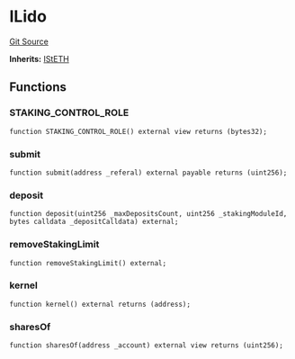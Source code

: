 # ILido
[Git Source](https://github.com/lidofinance/community-staking-module/blob/efc92ba178845b0562e369d8d71b585ba381ab86/src/interfaces/ILido.sol)

**Inherits:**
[IStETH](/src/interfaces/IStETH.sol/interface.IStETH.md)


## Functions
### STAKING_CONTROL_ROLE


```solidity
function STAKING_CONTROL_ROLE() external view returns (bytes32);
```

### submit


```solidity
function submit(address _referal) external payable returns (uint256);
```

### deposit


```solidity
function deposit(uint256 _maxDepositsCount, uint256 _stakingModuleId, bytes calldata _depositCalldata) external;
```

### removeStakingLimit


```solidity
function removeStakingLimit() external;
```

### kernel


```solidity
function kernel() external returns (address);
```

### sharesOf


```solidity
function sharesOf(address _account) external view returns (uint256);
```


